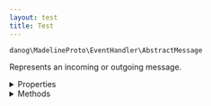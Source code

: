 ```yaml
---
layout: test
title: Test
---
```


`danog\MadelineProto\EventHandler\AbstractMessage`

Represents an incoming or outgoing message.

<details>
  <summary>Properties</summary>
  <li> <code>$id</code> : <code>int</code> Message ID</li>
  <li> <code>$out</code> : <code>bool</code> Whether the message is outgoing</li>
  <li> <code>$chatId</code> : <code>int</code> ID of the chat where the message was sent</li>
</details>

<details>
  <summary>Methods</summary>
  <li> <a href="#felan"><code>isReply(): bool</code></a>
  <li> <a href="#felan"><code>delete(boolean $revoke = true): void</code></a>
  <li> <a href="#felan"><code>read(bool $readAll = false): boolean</code></a>
</details>
